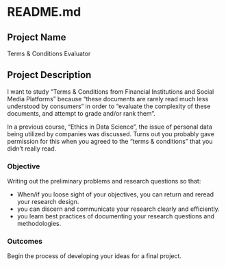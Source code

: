 # README.md

## Project Name 

Terms & Conditions Evaluator 

## Project Description

I want to study “Terms & Conditions from Financial Institutions and Social Media Platforms” because “these documents are rarely read much less understood by consumers“ in order to “evaluate the complexity of these documents, and attempt to grade and/or rank them”.

In a previous course, “Ethics in Data Science”, the issue of personal data being utilized by companies was discussed. Turns out you probably gave permission for this when you agreed to the “terms & conditions” that you didn’t really read. 



### Objective

Writing out the preliminary problems and research questions so that:

* When/if you loose sight of your objectives, you can return and reread your research design.
* you can discern and communicate your research clearly and efficiently.
* you learn best practices of documenting your research questions and methodologies.

### Outcomes

Begin the process of developing your ideas for a final project.

